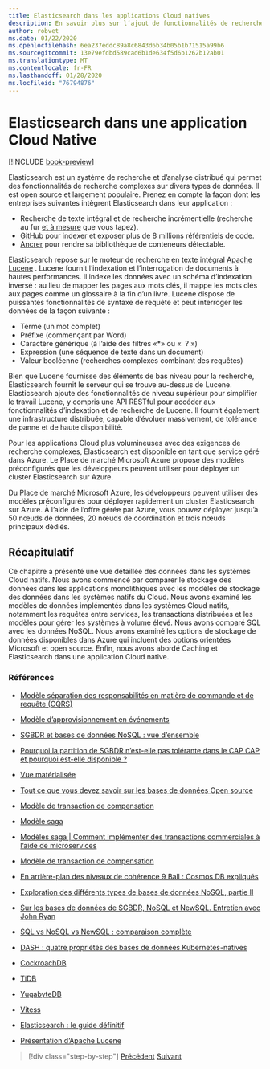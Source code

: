 ```yaml
---
title: Elasticsearch dans les applications Cloud natives
description: En savoir plus sur l’ajout de fonctionnalités de recherche élastique aux applications Cloud natives.
author: robvet
ms.date: 01/22/2020
ms.openlocfilehash: 6ea237eddc89a8c6843d6b34b05b1b71515a99b6
ms.sourcegitcommit: 13e79efdbd589cad6b1de634f5d6b1262b12ab01
ms.translationtype: MT
ms.contentlocale: fr-FR
ms.lasthandoff: 01/28/2020
ms.locfileid: "76794876"
---
```

# <a name="elasticsearch-in-a-cloud-native-app"></a>Elasticsearch dans une application Cloud Native

[!INCLUDE [book-preview](../../../includes/book-preview.md)]

Elasticsearch est un système de recherche et d’analyse distribué qui permet des fonctionnalités de recherche complexes sur divers types de données. Il est open source et largement populaire. Prenez en compte la façon dont les entreprises suivantes intègrent Elasticsearch dans leur application :

- Recherche de texte intégral et de recherche incrémentielle (recherche au fur [et à mesure](https://blog.wikimedia.org/2014/01/06/wikimedia-moving-to-elasticsearch/) que vous tapez).
- [GitHub](https://www.elastic.co/customers/github) pour indexer et exposer plus de 8 millions référentiels de code.  
- [Ancrer](https://www.elastic.co/customers/docker) pour rendre sa bibliothèque de conteneurs détectable.

Elasticsearch repose sur le moteur de recherche en texte intégral [Apache Lucene](https://lucene.apache.org/core/) . Lucene fournit l’indexation et l’interrogation de documents à hautes performances. Il indexe les données avec un schéma d’indexation inversé : au lieu de mapper les pages aux mots clés, il mappe les mots clés aux pages comme un glossaire à la fin d’un livre. Lucene dispose de puissantes fonctionnalités de syntaxe de requête et peut interroger les données de la façon suivante :

- Terme (un mot complet) 
- Préfixe (commençant par Word)
- Caractère générique (à l’aide des filtres «\*» ou «  ? »)
- Expression (une séquence de texte dans un document)
- Valeur booléenne (recherches complexes combinant des requêtes)

Bien que Lucene fournisse des éléments de bas niveau pour la recherche, Elasticsearch fournit le serveur qui se trouve au-dessus de Lucene. Elasticsearch ajoute des fonctionnalités de niveau supérieur pour simplifier le travail Lucene, y compris une API RESTful pour accéder aux fonctionnalités d’indexation et de recherche de Lucene. Il fournit également une infrastructure distribuée, capable d’évoluer massivement, de tolérance de panne et de haute disponibilité.

Pour les applications Cloud plus volumineuses avec des exigences de recherche complexes, Elasticsearch est disponible en tant que service géré dans Azure. Le Place de marché Microsoft Azure propose des modèles préconfigurés que les développeurs peuvent utiliser pour déployer un cluster Elasticsearch sur Azure.

Du Place de marché Microsoft Azure, les développeurs peuvent utiliser des modèles préconfigurés pour déployer rapidement un cluster Elasticsearch sur Azure. À l’aide de l’offre gérée par Azure, vous pouvez déployer jusqu’à 50 nœuds de données, 20 nœuds de coordination et trois nœuds principaux dédiés.

## <a name="summary"></a>Récapitulatif

Ce chapitre a présenté une vue détaillée des données dans les systèmes Cloud natifs. Nous avons commencé par comparer le stockage des données dans les applications monolithiques avec les modèles de stockage des données dans les systèmes natifs du Cloud. Nous avons examiné les modèles de données implémentés dans les systèmes Cloud natifs, notamment les requêtes entre services, les transactions distribuées et les modèles pour gérer les systèmes à volume élevé. Nous avons comparé SQL avec les données NoSQL. Nous avons examiné les options de stockage de données disponibles dans Azure qui incluent des options orientées Microsoft et open source. Enfin, nous avons abordé Caching et Elasticsearch dans une application Cloud native.

### <a name="references"></a>Références

- [Modèle séparation des responsabilités en matière de commande et de requête (CQRS)](https://docs.microsoft.com/azure/architecture/patterns/cqrs)

- [Modèle d’approvisionnement en événements](https://docs.microsoft.com/azure/architecture/patterns/event-sourcing)

- [SGBDR et bases de données NoSQL : vue d’ensemble](https://maxivak.com/rdbms-vs-nosql-databases/)

- [Pourquoi la partition de SGBDR n’est-elle pas tolérante dans le CAP CAP et pourquoi est-elle disponible ?](https://stackoverflow.com/questions/36404765/why-isnt-rdbms-partition-tolerant-in-cap-theorem-and-why-is-it-available)

- [Vue matérialisée](https://docs.microsoft.com/azure/architecture/patterns/materialized-view)

- [Tout ce que vous devez savoir sur les bases de données Open source](https://www.ibm.com/blogs/systems/all-you-really-need-to-know-about-open-source-databases/)

- [Modèle de transaction de compensation](https://docs.microsoft.com/azure/architecture/patterns/compensating-transaction)

- [Modèle saga](https://microservices.io/patterns/data/saga.html)

- [Modèles saga | Comment implémenter des transactions commerciales à l’aide de microservices](https://blog.couchbase.com/saga-pattern-implement-business-transactions-using-microservices-part/)

- [Modèle de transaction de compensation](https://docs.microsoft.com/azure/architecture/patterns/compensating-transaction)

- [En arrière-plan des niveaux de cohérence 9 Ball : Cosmos DB expliqués](https://blog.jeremylikness.com/blog/2018-03-23_getting-behind-the-9ball-cosmosdb-consistency-levels/)

- [Exploration des différents types de bases de données NoSQL, partie II](https://www.3pillarglobal.com/insights/exploring-the-different-types-of-nosql-databases)

- [Sur les bases de données de SGBDR, NoSQL et NewSQL. Entretien avec John Ryan](http://www.odbms.org/blog/2018/03/on-rdbms-nosql-and-newsql-databases-interview-with-john-ryan/)
  
- [SQL vs NoSQL vs NewSQL : comparaison complète](https://www.xenonstack.com/blog/sql-vs-nosql-vs-newsql/)

- [DASH : quatre propriétés des bases de données Kubernetes-natives](https://thenewstack.io/dash-four-properties-of-kubernetes-native-databases/)

- [CockroachDB](https://www.cockroachlabs.com/)

- [TiDB](https://pingcap.com/en/)

- [YugabyteDB](https://www.yugabyte.com/)

- [Vitess](https://vitess.io/)

- [Elasticsearch : le guide définitif](http://shop.oreilly.com/product/0636920028505.do)
  
- [Présentation d’Apache Lucene](https://www.baeldung.com/lucene)

>[!div class="step-by-step"]
>[Précédent](azure-caching.md)
>[Suivant](resiliency.md) <!-- Next Chapter -->
